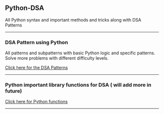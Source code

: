 ## Python-DSA
All Python syntax and important methods and tricks along with DSA Patterns

---

### DSA Pattern using Python 
All patterns and subpatterns with basic Python logic and specific patterns. 
Solve more problems with different difficulty levels. 

[Click here for the DSA Patterns](PATTERNS.md)

---

### Python important library functions for DSA ( will add more in future)

[Click here for Python functions](PYTHON.md)

---
